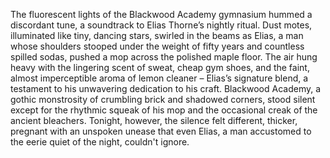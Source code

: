 The fluorescent lights of the Blackwood Academy gymnasium hummed a discordant tune, a soundtrack to Elias Thorne’s nightly ritual.  Dust motes, illuminated like tiny, dancing stars, swirled in the beams as Elias, a man whose shoulders stooped under the weight of fifty years and countless spilled sodas, pushed a mop across the polished maple floor.  The air hung heavy with the lingering scent of sweat, cheap gym shoes, and the faint, almost imperceptible aroma of lemon cleaner – Elias’s signature blend, a testament to his unwavering dedication to his craft.  Blackwood Academy, a gothic monstrosity of crumbling brick and shadowed corners, stood silent except for the rhythmic squeak of his mop and the occasional creak of the ancient bleachers.  Tonight, however, the silence felt different, thicker, pregnant with an unspoken unease that even Elias, a man accustomed to the eerie quiet of the night, couldn't ignore.
